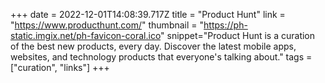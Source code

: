 +++
date = 2022-12-01T14:08:39.717Z
title = "Product Hunt"
link = "https://www.producthunt.com/"
thumbnail = "https://ph-static.imgix.net/ph-favicon-coral.ico"
snippet="Product Hunt is a curation of the best new products, every day. Discover the latest mobile apps, websites, and technology products that everyone's talking about."
tags = ["curation", "links"]
+++
